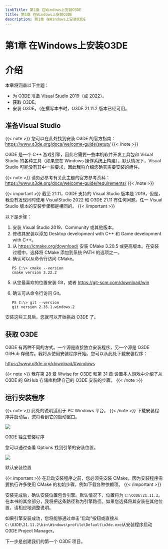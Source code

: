 ```yaml
---
linkTitle: 第1章 在Windows上安装O3DE
title: 第1章 在Windows上安装O3DE
description: 第1章 在Windows上安装O3DE
---
```

# 第1章 在Windows上安装O3DE
# 介绍
本章将涵盖以下主题：
* 为 O3DE 准备 Visual Studio 2019（或 2022）。
* 获取 O3DE。
* 安装 O3DE。（在撰写本书时，O3DE 21.11.2 版本已经可用。

## 准备Visual Studio
{{< note >}}
您可以在此处找到安装 O3DE 的官方指南：
https://www.o3de.org/docs/welcome-guide/setup/
{{< /note >}}

O3DE 是一个 C++ 游戏引擎，因此它需要一些本机软件开发工具包和 Visual Studio 的各种工具（如果您在 Windows 操作系统上构建）。默认情况下，Visual Studio 可能没有其中一些要求，因此我将介绍您确实需要安装的组件。

{{< note >}}
请务必参考有关此主题的官方参考资料：
https://www.o3de.org/docs/welcome-guide/requirements/
{{< /note >}}

{{< important >}}
截至 21.11，O3DE 支持的 Visual Studio 版本是 2019，但是，我没有发现同时使用 VisualStudio 2022 和 O3DE 21.11 有任何问题。任一 Visual Studio 版本的安装步骤都是相同的。
{{< /important >}}

以下是步骤：
1. 安装 Visual Studio 2019、Community 或其他版本。
2. 修改其安装以添加 Desktop development with C++ 和 Game development with C++。
3. 从 https://cmake.org/download/ 安装 CMake 3.20.5 或更高版本。在安装过程中，选择将 CMake 添加到系统 PATH 的选项之一。
4. 确认可以从命令行访问 CMake。
```shell
   PS C:\> cmake --version
   cmake version 3.22.2
```
5. 从您最喜欢的位置安装 Git，或者 https://git-scm.com/download/win

6. 确认可从命令行访问 Git。
```shell
   PS C:\> git --version
   git version 2.35.1.windows.2
```
安装这些工具后，您就可以开始挑战 O3DE 了。

## 获取 O3DE
O3DE 有两种不同的方式。一个源是直接独立安装程序，另一个源是 O3DE GitHub 存储库。我将从使用安装程序开始。您可以从此处下载安装程序：

https://www.o3de.org/download/#windows

{{< note >}}
我在第 28 章 Wwise for O3DE 和第 31 章 设置多人游戏中介绍了从 O3DE 的 GitHub 存储库构建自己的 O3DE 安装的步骤。
{{< /note >}}
## 运行安装程序
{{< note >}}
此处的说明适用于 PC Windows 平台。
{{< /note >}}
下载安装程序并启动后，您将看到它的启动窗口。

![](/images/learning-guide/tutorials/o3de-book/Part1/o3de_book_1_1.PNG)

O3DE 独立安装程序

您可以通过查看 Options 找到引擎的安装位置。

![](/images/learning-guide/tutorials/o3de-book/Part1/o3de_book_1_2.PNG)

默认安装位置

{{< important >}}
在启动安装程序之前，您必须先安装 CMake，因为安装程序需要执行许多使用 CMake 的初始步骤，例如下载各种依赖项。
{{< /important >}}

安装完成后，确认安装位置包含引擎。默认情况下，位置将为 `C:\O3DE\21.11.2`。在本书的其余部分，我将把这条路径称为引擎路径。如果您选择将其安装在其他位置，请相应地调整说明。

如果引擎安装成功，您将能够通过单击“启动”按钮或直接从`C:\O3DE\21.11.2\bin\Windows\profile\Default\o3de.exe`从安装程序启动 O3DE Project Manager。

下一步是创建我们的第一个 O3DE 项目。
